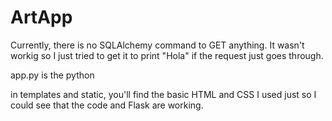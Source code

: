 # ArtApp

Currently, there is no SQLAlchemy command to GET anything. It wasn't workig so I just tried to get it to print "Hola" if the request just goes through. 

app.py is the python 

in templates and static, you'll find the basic HTML and CSS I used just so I could see that the code and Flask are working. 
